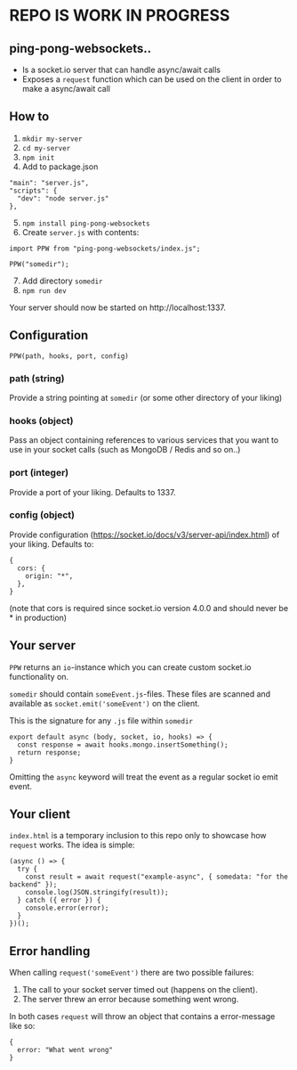 # REPO IS WORK IN PROGRESS

## ping-pong-websockets..

- Is a socket.io server that can handle async/await calls
- Exposes a `request` function which can be used on the client in order to make a async/await call

## How to

1. `mkdir my-server`
2. `cd my-server`
3. `npm init`
4. Add to package.json

```
"main": "server.js",
"scripts": {
  "dev": "node server.js"
},
```

5. `npm install ping-pong-websockets`
6. Create `server.js` with contents:

```
import PPW from "ping-pong-websockets/index.js";

PPW("somedir");
```

7. Add directory `somedir`
8. `npm run dev`

Your server should now be started on http://localhost:1337.

## Configuration

`PPW(path, hooks, port, config)`

### path (string)

Provide a string pointing at `somedir` (or some other directory of your liking)

### hooks (object)

Pass an object containing references to various services that you want to use in your socket calls (such as MongoDB / Redis and so on..)

### port (integer)

Provide a port of your liking. Defaults to 1337.

### config (object)

Provide configuration (https://socket.io/docs/v3/server-api/index.html) of your liking. Defaults to:

```
{
  cors: {
    origin: "*",
  },
}
```

(note that cors is required since socket.io version 4.0.0 and should never be \* in production)

## Your server

`PPW` returns an `io`-instance which you can create custom socket.io functionality on.

`somedir` should contain `someEvent.js`-files. These files are scanned and available as `socket.emit('someEvent')` on the client.

This is the signature for any `.js` file within `somedir`

```
export default async (body, socket, io, hooks) => {
  const response = await hooks.mongo.insertSomething();
  return response;
}
```

Omitting the `async` keyword will treat the event as a regular socket io emit event.

## Your client

`index.html` is a temporary inclusion to this repo only to showcase how `request` works. The idea is simple:

```
(async () => {
  try {
    const result = await request("example-async", { somedata: "for the backend" });
    console.log(JSON.stringify(result));
  } catch ({ error }) {
    console.error(error);
  }
})();
```

## Error handling

When calling `request('someEvent')` there are two possible failures:

1. The call to your socket server timed out (happens on the client).
2. The server threw an error because something went wrong.

In both cases `request` will throw an object that contains a error-message like so:

```
{
  error: "What went wrong"
}
```

